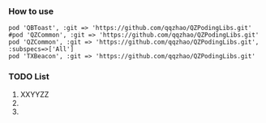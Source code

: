 

### How to use
```
pod 'QBToast', :git => 'https://github.com/qqzhao/QZPodingLibs.git'
#pod 'QZCommon', :git => 'https://github.com/qqzhao/QZPodingLibs.git'
pod 'QZCommon', :git => 'https://github.com/qqzhao/QZPodingLibs.git', :subspecs=>['All']
pod 'TXBeacon', :git => 'https://github.com/qqzhao/QZPodingLibs.git'
```


### TODO List

1. XXYYZZ
2. 
3. 
